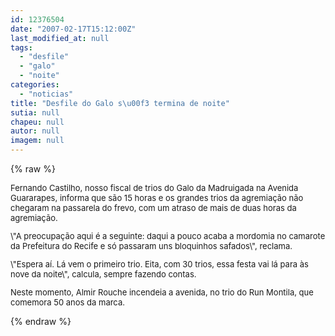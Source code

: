 ```yaml
---
id: 12376504
date: "2007-02-17T15:12:00Z"
last_modified_at: null
tags:
  - "desfile"
  - "galo"
  - "noite"
categories:
  - "noticias"
title: "Desfile do Galo s\u00f3 termina de noite"
sutia: null
chapeu: null
autor: null
imagem: null
---
```

{% raw %}
<p><FONT size=2></p>
<p><P>Fernando Castilho, nosso fiscal de trios do Galo da Madruigada na Avenida Guararapes, informa que são 15 horas e os grandes trios da agremiação não chegaram na passarela do frevo, com um atraso de mais de duas horas da agremiação.</P></p>
<p><P>\"A preocupação aqui é a seguinte: daqui a pouco acaba a mordomia no camarote da Prefeitura do Recife e só passaram uns bloquinhos safados\", reclama.</P></p>
<p><P>\"Espera aí. Lá vem o primeiro trio. Eita, com 30 trios, essa festa vai lá para às nove da noite\", calcula, sempre fazendo contas.</P></p>
<p><P>Neste momento, Almir Rouche incendeia a avenida, no trio do Run Montila, que comemora 50 anos da marca.</P></FONT> </p>
{% endraw %}
